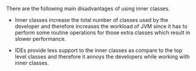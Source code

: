 There are the following main disadvantages of using inner classes.

- Inner classes increase the total number of classes used by the
  developer and therefore increases the workload of JVM since it has
  to perform some routine operations for those extra classes which
  result in slower performance.

- IDEs provide less support to the inner classes as compare to the top
  level classes and therefore it annoys the developers while working
  with inner classes.